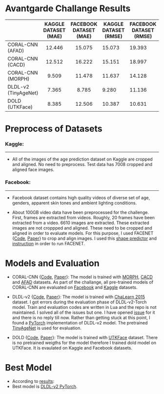 # Avantgarde Challange Results
|                      | KAGGLE DATASET (MAE) | FACEBOOK DATASET (MAE) | KAGGLE DATASET (RMSE) | FACEBOOK DATASET (RMSE) |
|----------------------|:--------------------:|:----------------------:|-----------------------|-------------------------|
|   CORAL-CNN (AFAD)   |        12.446        |         15.075         |         15.073        |          19.393         |
|   CORAL-CNN (CACD)   |        12.512        |         16.222         |         15.151        |          18.997         |
|  CORAL-CNN (MORPH)   |         9.509        |         11.478         |         11.637        |          14.128         |
| DLDL-v2 (TinyAgeNet) |         7.365        |          8.785         |         9.280         |          11.136         |
|    DOLD (UTKFace)    |         8.385        |         12.506         |         10.387        |          10.631         |

# Preprocess of Datasets
### Kaggle:
----------
- All of the images of the age prediction dataset on Kaggle are cropped and aligned. No need to preprocess. Test data has 7008 cropped and aligned face images.
### Facebook:
-------------
- Facebook dataset contains high quality videos of diverse set of age, genders, apparent skin tones and ambient lighting conditions.

- About 100GB video data have been preprocessed for the challenge. First, frames are extracted from videos. Roughly, 20 frames have been extracted from a video. 6610 images are extracted. These extracted images are not croppped and aligned. These need to be cropped and aligned in order to evaluate models. For this purpose, I used FACENET {[Code](https://github.com/davidsandberg/facenet/), [Paper](https://arxiv.org/abs/1503.03832)} to crop and align images. I used this [shape predictor](https://github.com/italojs/facial-landmarks-recognition/blob/master/shape_predictor_68_face_landmarks.dat) and [instruction](https://github.com/AaltoVision/img-transformer-chain/blob/master/README.md#face-alignment--cropping) in order to run FACENET.
# Models and Evaluation
- CORAL-CNN {[Code](https://github.com/Raschka-research-group/coral-cnn), [Paper](https://arxiv.org/abs/1901.07884)}: The model is trained with [MORPH](https://paperswithcode.com/dataset/morph), [CACD](https://paperswithcode.com/dataset/cacd) and [AFAD](https://paperswithcode.com/dataset/afad) datasets. As part of the challange, all pre-trained models of CORAL-CNN are evaluated on [Facebook](https://ai.facebook.com/datasets/casual-conversations-dataset) and [Kaggle](https://www.kaggle.com/mariafrenti/age-prediction) datasets.

- DLDL-v2 {[Code](https://github.com/gaobb/DLDL-v2), [Paper](https://www.ijcai.org/proceedings/2018/0099.pdf)}: The model is trained with [ChaLearn 2015](https://paperswithcode.com/sota/age-estimation-on-chalearn-2015) dataset. I got errors during the evaluation phase of DLDL-v2-Torch model. Train and evaluation codes are written in Lua and the repo is not maintained. I solved all of the issues but one. I have opened [issue](https://github.com/gaobb/DLDL-v2/issues/3) for it and there is no reply till now. Rather than getting stuck at this point, I found a [PyTorch](https://github.com/PuNeal/DLDL-v2-PyTorch) implementation of DLDL-v2 model. The pretrained [TinyAgeNet](https://github.com/PuNeal/DLDL-v2-PyTorch/blob/master/pretrained/TinyAge_chalearn.pt) is used for evaluation.

- DOLD {[Code](https://github.com/axeber01/dold), [Paper](https://arxiv.org/abs/2006.15864)}: The model is trained with [UTKFace](https://paperswithcode.com/dataset/utkface) dataset. There is no pretrained weigths for the model therefore I  trained dold model on UTKFace. It is evaulated on Kaggle and Facebook datasets.

# Best Model
- According to [results](#avantgarde-challange-results):
- Best model is [DLDL-v2 PyTorch](https://github.com/PuNeal/DLDL-v2-PyTorch).

